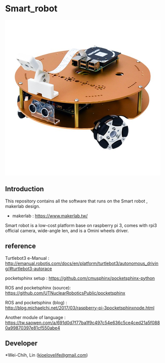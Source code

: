 # Smart_robot

<p align="center">
  <img src="https://github.com/kjoelovelife/smart_robot/blob/master/smart_robot.jpg"/>
</p>

## Introduction

This repository contains all the software that runs on the Smart robot , makerlab design.

* makerlab : https://www.makerlab.tw/

Smart robot is a low-cost platform base on raspberry pi 3, comes with rpi3 official camera, wide-angle len, and is a Omini wheels driver.

## reference

Turtlebot3 e-Manual : http://emanual.robotis.com/docs/en/platform/turtlebot3/autonomous_driving/#turtlebot3-autorace

pocketsphinx setup  : https://github.com/cmusphinx/pocketsphinx-python

ROS and pocketsphinx (source): https://github.com/UTNuclearRoboticsPublic/pocketsphinx 
                    
ROS and pocketsphinx (blog)  : http://blog.michaelchi.net/2017/03/raspberry-pi-3pocketsphinxnode.html

Another module of language   : https://tw.saowen.com/a/691d0d7f77ba1f9c497c54e636c5ce4ced21a5f0880a99870397e81cf550abe4

## Developer

*Wei-Chih, Lin (kjoelovelife@gmail.com)

